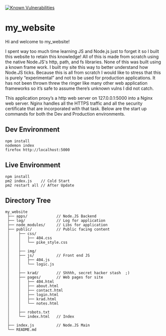 [![Known Vulnerabilities](https://snyk.io/test/github/notpike/my_website/badge.svg?targetFile=package.json)](https://snyk.io/test/github/notpike/my_website?targetFile=package.json)

# my_website
Hi and welcome to my_website!
 
I spent way too much time learning JS and Node.js just to forget it so I built this website to retain this knowledge! All of this is made from scratch using the native Node.JS's http, path, and fs libraries. None of this was built using a known frame work. I built my site this way to better understand how Node.JS ticks. Because this is all from scratch I would like to stress that this is purely “experimental” and not to be used for production applications. It has not been thrown threw the ringer like many other web application frameworks so it’s safe to assume there’s unknown vulns I did not catch.

This application proxy’s a http web server on 127.0.0.1:5000 into a Nginx web server. Nginx handles all the HTTPS traffic and all the security certificate that are incorporated with that task. Below are the start up commands for both the Dev and Production environments. 


## Dev Environment
```
npm install
nodemon index
firefox http://localhost:5000
```

## Live Environment
```
npm install
pm2 index.js    // Cold Start
pm2 restart all // After Update
```

## Directory Tree
```
my_website
 ├── apps/             // Node.JS Backend
 ├── log/              // Log for application
 ├── node_modules/     // Libs for application
 ├── public/           // Public facing content
 │    ├── css/
 │    │   ├── 404.css
 │    │   └── pike_style.css
 │    │ 
 │    ├── img/
 │    ├── js/          // Front end JS
 │    │   ├── 404.js
 │    │   └── logic.js 
 │    │
 │    ├── krad/        // Shhhh, secret hacker stash  ;)
 │    ├── pages/       // Web pages for site
 │    │   ├── 404.html
 │    │   ├── about.html
 │    │   ├── contact.html
 │    │   ├── login.html
 │    │   ├── krad.html
 │    │   └── notes.html
 │    │
 │    ├── robots.txt
 │    └── index.html   // Index 
 │
 ├── index.js          // Node.JS Main 
 └── README.md
 ```